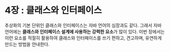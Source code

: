 # 4장 : 클래스와 인터페이스

추상화의 기본 단위인 클래스와 인터페이스는 자바 언어의 심장과도 같다. 그래서 자바 언어에는 **클래스와 인터페이스 설계에 사용하는 강력한 요소**가 많이 있다. 이번 장에서는 이런 요소를 적절히 활용하여 클래스와 인터페이스를 쓰기 편하고, 견고하며, 유연하게 만드는 방법을 안내한다.
